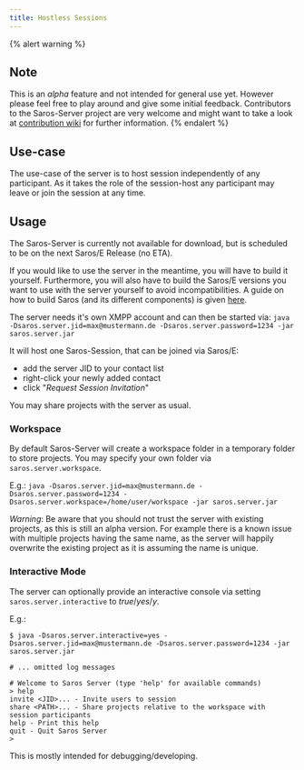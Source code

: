 ```yaml
---
title: Hostless Sessions
---
```


{% alert warning %}
## Note

This is an *alpha* feature and not intended for general use yet. However please feel free to play around and give some initial feedback. Contributors to the Saros-Server project are very welcome and might want to take a look at [contribution wiki](../../contribute/saros-server.html) for further information.
{% endalert %}

## Use-case

The use-case of the server is to host session independently of any participant. As it takes the role of the session-host any participant may leave or join the session at any time.

## Usage

The Saros-Server is currently not available for download, but is scheduled to be on the next Saros/E Release (no ETA).

If you would like to use the server in the meantime, you will have to build it yourself.
Furthermore, you will also have to build the Saros/E versions you want to use with the server yourself to avoid incompatibilities.
A guide on how to build Saros (and its different components) is given [here](../../contribute/development-environment.md).

The server needs it's own XMPP account and can then be started via:
`java -Dsaros.server.jid=max@mustermann.de -Dsaros.server.password=1234 -jar saros.server.jar`

It will host one Saros-Session, that can be joined via Saros/E:
- add the server JID to your contact list
- right-click your newly added contact
- click "*Request Session Invitation*"

You may share projects with the server as usual.

### Workspace

By default Saros-Server will create a workspace folder in a temporary folder to store projects.
You may specify your own folder via `saros.server.workspace`.

E.g.: `java -Dsaros.server.jid=max@mustermann.de -Dsaros.server.password=1234 -Dsaros.server.workspace=/home/user/workspace -jar saros.server.jar`

*Warning*: Be aware that you should not trust the server with existing projects, as this is still an alpha version. For example there is a known issue with multiple projects having the same name, as the server will happily overwrite the existing project as it is assuming the name is unique.

### Interactive Mode

The server can optionally provide an interactive console via setting `saros.server.interactive` to *true*/*yes*/*y*.

E.g.:
```
$ java -Dsaros.server.interactive=yes -Dsaros.server.jid=max@mustermann.de -Dsaros.server.password=1234 -jar saros.server.jar

# ... omitted log messages

# Welcome to Saros Server (type 'help' for available commands)
> help
invite <JID>... - Invite users to session
share <PATH>... - Share projects relative to the workspace with session participants
help - Print this help
quit - Quit Saros Server
> 
```

This is mostly intended for debugging/developing.

